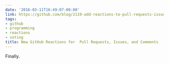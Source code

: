 ```yaml
---
date: '2016-03-11T16:49:07-08:00'
link: https://github.com/blog/2119-add-reactions-to-pull-requests-issues-and-comments
tags:
- github
- programming
- reactions
- voting
title: New GitHub Reactions for  Pull Requests, Issues, and Comments
---
```


Finally.
